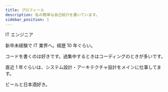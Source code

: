 ```yaml
---
title: プロフィール
description: 私の簡単な自己紹介を書いています。
sidebar_position: 1
---
```


IT エンジニア

新卒未経験で IT 業界へ。経歴 10 年ぐらい。

コードを書くのは好きです。過集中するときはコーディングのときが多いです。

直近 1 年ぐらいは、システム設計・アーキテクチャ設計をメインに仕事してます。

ビールと日本酒好き。

